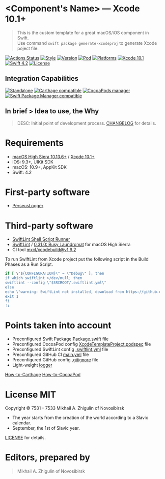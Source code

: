 # <Component's Name> — Xcode 10.1+

> This is the custom template for a great macOS/iOS component in Swift. <br/>
> Use command `swift package generate-xcodeproj` to generate Xcode poject file.

[![Actions Status](https://github.com/perseusrealdeal/XcodeTemplateProject/actions/workflows/main.yml/badge.svg)](https://github.com/perseusrealdeal/XcodeTemplateProject/actions)
[![Style](https://github.com/perseusrealdeal/TheTechnologicalTree/actions/workflows/swiftlint.yml/badge.svg)](https://github.com/perseusrealdeal/TheTechnologicalTree/actions/workflows/swiftlint.yml)
[![Version](https://img.shields.io/badge/Version-0.0.1-green.svg)](/CHANGELOG.md)
[![Pod](https://img.shields.io/badge/Pod-0.0.1-informational.svg)](/XcodeTemplateProject.podspec)
[![Platforms](https://img.shields.io/badge/Platforms-iOS%209.3+_|_macOS%2010.9+-orange.svg)](https://en.wikipedia.org/wiki/IOS_9)
[![Xcode 10.1](https://img.shields.io/badge/Xcode-10.1+-red.svg)](https://en.wikipedia.org/wiki/Xcode)
[![Swift 4.2](https://img.shields.io/badge/Swift-4.2-red.svg)](https://docs.swift.org/swift-book/RevisionHistory/RevisionHistory.html)
[![License](http://img.shields.io/:License-MIT-blue.svg)](/LICENSE)

## Integration Capabilities

[![Standalone](https://img.shields.io/badge/Standalone%20-available-informational.svg)](/XcodeTemplateProjectSingle.swift)
[![Carthage compatible](https://img.shields.io/badge/Carthage-compatible-4BC51D.svg)](https://github.com/Carthage/Carthage)
[![CocoaPods manager](https://img.shields.io/badge/CocoaPods-compatible-4BC51D.svg)](https://cocoapods.org)
[![Swift Package Manager compatible](https://img.shields.io/badge/Swift%20Package%20Manager-compatible-4BC51D.svg)](https://github.com/apple/swift-package-manager)

## In brief > Idea to use, the Why

> DESC: Initial point of development process. [CHANGELOG](/CHANGELOG.md) for details.

# Requirements

- [macOS High Siera 10.13.6+](https://apps.apple.com/us/app/macos-high-sierra/id1246284741?ls=1) / [Xcode 10.1+](https://stackoverflow.com/questions/10335747/how-to-download-xcode-dmg-or-xip-file)
- iOS: 9.3+, UIKit SDK
- macOS: 10.9+, AppKit SDK
- Swift: 4.2

# First-party software

- [PerseusLogger](https://gist.github.com/perseusrealdeal/df456a9825fcface44eca738056eb6d5)

# Third-party software

- [SwiftLint Shell Script Runner](/SucceedsPostAction.sh)
- [SwiftLint](https://github.com/realm/SwiftLint) / [0.31.0: Busy Laundromat](https://github.com/realm/SwiftLint/releases/tag/0.31.0) for macOS High Sierra
- CI tool [mxcl/xcodebuild@v1.9.2](https://github.com/mxcl/xcodebuild/tree/v1.9.2)

To run SwiftLint from Xcode project put the following script in the Build Phases as a Run Script.

```ruby
if [ \"${CONFIGURATION}\" = \"Debug\" ]; then
if which swiftlint >/dev/null; then
swiftlint --config \"$SRCROOT/.swiftlint.yml\"
else
echo \"warning: SwiftLint not installed, download from https://github.com/realm/SwiftLint\"
exit 1
fi
fi
```

# Points taken into account

- Preconfigured Swift Package [Package.swift](/Package.swift) file
- Preconfigured CocoaPod config [XcodeTemplateProject.podspec](/XcodeTemplateProject.podspec) file 
- Preconfigured SwiftLint config [.swiftlint.yml](/.swiftlint.yml) file
- Preconfigured GitHub CI [main.yml](/.github/workflows/main.yml) file 
- Preconfigured GitHub config [.gitignore](/.gitignore) file
- Light-weight [logger](/Sources/XcodeTemplateProject/PerseusLogger.swift)

[How-to-Carthage](https://gist.github.com/perseusrealdeal/8951b10f4330325df6347aaaa79d3cf2)
[How-to-CocoaPod](https://gist.github.com/perseusrealdeal/c4327dbe9d930fb10e0fa51c8dedb5ce)

# License MIT

Copyright © 7531 - 7533 Mikhail A. Zhigulin of Novosibirsk

- The year starts from the creation of the world according to a Slavic calendar.
- September, the 1st of Slavic year.

[LICENSE](/LICENSE) for details.

# Editors, prepared by

> Mikhail A. Zhigulin of Novosibirsk
